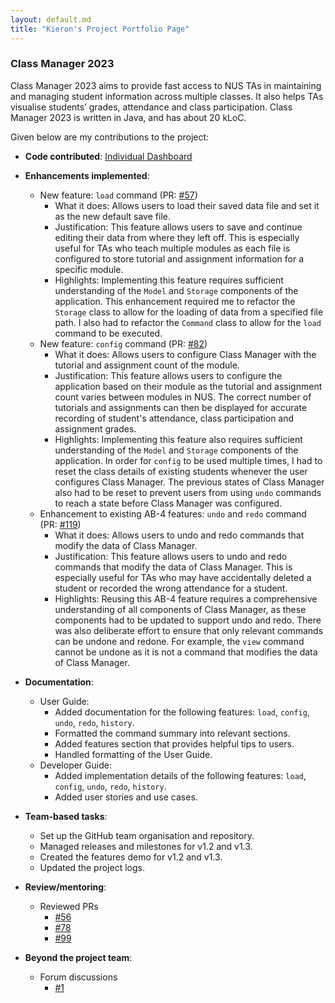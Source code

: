 ```yaml
---
layout: default.md
title: "Kieron's Project Portfolio Page"
---
```


### Class Manager 2023

Class Manager 2023 aims to provide fast access to NUS TAs in maintaining and managing student information across multiple classes. It also helps TAs visualise students’ grades, attendance and class participation. Class Manager 2023 is written in Java, and has about 20 kLoC.

Given below are my contributions to the project:

* **Code contributed**: [Individual Dashboard](https://nus-cs2103-ay2324s1.github.io/tp-dashboard/?search=cikguseven&breakdown=true)

* **Enhancements implemented**:
  * New feature: `load` command (PR: [#57](https://github.com/AY2324S1-CS2103T-T11-1/tp/pull/57))
    * What it does: Allows users to load their saved data file and set it as the new default save file.
    * Justification: This feature allows users to save and continue editing their data from where they left off. This is especially useful for TAs who teach multiple modules as each file is configured to store tutorial and assignment information for a specific module.
    * Highlights: Implementing this feature requires sufficient understanding of the `Model` and `Storage` components of the application. This enhancement required me to refactor the `Storage` class to allow for the loading of data from a specified file path. I also had to refactor the `Command` class to allow for the `load` command to be executed.
  * New feature: `config` command (PR: [#82](https://github.com/AY2324S1-CS2103T-T11-1/tp/pull/82))
    * What it does: Allows users to configure Class Manager with the tutorial and assignment count of the module.
    * Justification: This feature allows users to configure the application based on their module as the tutorial and assignment count varies between modules in NUS. The correct number of tutorials and assignments can then be displayed for accurate recording of student's attendance, class participation and assignment grades.
    * Highlights: Implementing this feature also requires sufficient understanding of the `Model` and `Storage` components of the application. In order for `config` to be used multiple times, I had to reset the class details of existing students whenever the user configures Class Manager. The previous states of Class Manager also had to be reset to prevent users from using `undo` commands to reach a state before Class Manager was configured.
  * Enhancement to existing AB-4 features: `undo` and `redo` command (PR: [#119](https://github.com/AY2324S1-CS2103T-T11-1/tp/pull/119))
    * What it does: Allows users to undo and redo commands that modify the data of Class Manager.
    * Justification: This feature allows users to undo and redo commands that modify the data of Class Manager. This is especially useful for TAs who may have accidentally deleted a student or recorded the wrong attendance for a student.
    * Highlights: Reusing this AB-4 feature requires a comprehensive understanding of all components of Class Manager, as these components had to be updated to support undo and redo. There was also deliberate effort to ensure that only relevant commands can be undone and redone. For example, the `view` command cannot be undone as it is not a command that modifies the data of Class Manager.
* **Documentation**:
    * User Guide:
      * Added documentation for the following features: `load`, `config`, `undo`, `redo`, `history`.
      * Formatted the command summary into relevant sections.
      * Added features section that provides helpful tips to users.
      * Handled formatting of the User Guide.
    * Developer Guide:
      * Added implementation details of the following features: `load`, `config`, `undo`, `redo`, `history`.
      * Added user stories and use cases.
* **Team-based tasks**:
  * Set up the GitHub team organisation and repository.
  * Managed releases and milestones for v1.2 and v1.3.
  * Created the features demo for v1.2 and v1.3.
  * Updated the project logs.
* **Review/mentoring**:
  * Reviewed PRs
    * [#56](https://github.com/AY2324S1-CS2103T-T11-1/tp/pull/56)
    * [#78](https://github.com/AY2324S1-CS2103T-T11-1/tp/pull/78)
    * [#99](https://github.com/AY2324S1-CS2103T-T11-1/tp/pull/99)
* **Beyond the project team**:
  * Forum discussions
    * [#1](https://github.com/nus-cs2103-AY2324S1/forum/issues/54)
